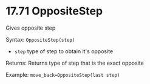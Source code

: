 # 17.71 OppositeStep 

Gives opposite step 

Syntax: `OppositeStep(step)` 

* `step` type of step to obtain it's opposite 

Returns: Returns type of step that is the exact opposite 

Example: `move_back=OppositeStep(last step)`


